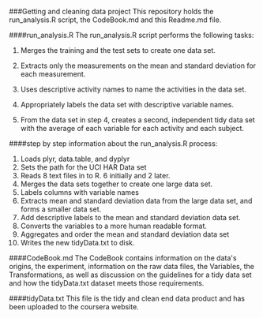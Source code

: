 ###Getting and cleaning data project
This repository holds the run_analysis.R script, the CodeBook.md and this Readme.md file.


####run_analysis.R
The run_analysis.R script performs the following tasks:

1. Merges the training and the test sets to create one data set.

2. Extracts only the measurements on the mean and standard deviation for each measurement. 

3. Uses descriptive activity names to name the activities in the data set.

4. Appropriately labels the data set with descriptive variable names.

5. From the data set in step 4, creates a second, independent tidy data set with the average of each variable for each activity and each subject.


####step by step information about the run_analysis.R process:
1. Loads plyr, data.table, and dyplyr
2. Sets the path for the UCI HAR Data set
3. Reads 8 text files in to R. 6 initially and 2 later.
4. Merges the data sets together to create one large data set.
5. Labels columns with variable names
6. Extracts mean and standard deviation data from the large data set, and forms a smaller data set.
7. Add descriptive labels to the mean and standard deviation data set.
8. Converts the variables to a more human readable format.
9. Aggregates and order the mean and standard deviation data set
10. Writes the new tidyData.txt to disk.


####CodeBook.md
The CodeBook contains information on the data's origins, the experiment, information on the raw data files, the Variables, the Transformations, as well as discussion on the guidelines for a tidy data set and how the tidyData.txt dataset meets those requirements. 


####tidyData.txt
This file is the tidy and clean end data product and has been uploaded to the coursera website.